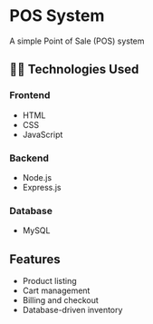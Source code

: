 # POS System

A simple Point of Sale (POS) system

## 🧑‍💻 Technologies Used

###  Frontend
- HTML
- CSS
- JavaScript

###   Backend
- Node.js
- Express.js

###   Database
- MySQL


## Features

- Product listing
- Cart management
- Billing and checkout
- Database-driven inventory
